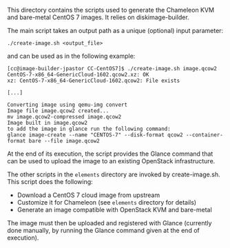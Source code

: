 This directory contains the scripts used to generate the Chameleon KVM and
bare-metal CentOS 7 images. It relies on diskimage-builder.

The main script takes an output path as a unique (optional) input parameter:
```
./create-image.sh <output_file>
```

and can be used as in the following example:
```
[cc@image-builder-jpastor CC-CentOS7]$ ./create-image.sh image.qcow2
CentOS-7-x86_64-GenericCloud-1602.qcow2.xz: OK
xz: CentOS-7-x86_64-GenericCloud-1602.qcow2: File exists

[...]

Converting image using qemu-img convert
Image file image.qcow2 created...
mv image.qcow2-compressed image.qcow2
Image built in image.qcow2
to add the image in glance run the following command:
glance image-create --name "CENTOS-7" --disk-format qcow2 --container-format bare --file image.qcow2
```

At the end of its execution, the script provides the Glance command that can be
used to upload the image to an existing OpenStack infrastructure.

The other scripts in the `elements` directory are invoked by create-image.sh.
This script does the following:

* Download a CentOS 7 cloud image from upstream
* Customize it for Chameleon (see `elements` directory for details)
* Generate an image compatible with OpenStack KVM and bare-metal

The image must then be uploaded and registered with Glance (currently done
manually, by running the Glance command given at the end of execution).
